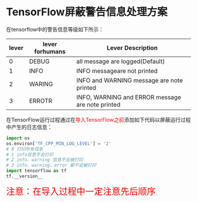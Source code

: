 # TensorFlow屏蔽警告信息处理方案

在tensorflow中的警告信息等级如下所示：

| lever | lever forhumans | Lever Description                                |
| ----- | --------------- | ------------------------------------------------ |
| 0     | DEBUG           | all message are logged(Default)                  |
| 1     | INFO            | INFO messageare not printed                      |
| 2     | WARING          | INFO and WARNING message are note printed        |
| 3     | ERROTR          | INFO, WARNING and ERROR message are note printed |

在TensorFlow运行过程通过在<font color='red'>导入TensorFlow之前</font>添加如下代码以屏蔽运行过程中产生的日志信息：

```python
import os
os.environ['TF_CPP_MIN_LOG_LEVEL'] = '2'
# 0 打印所有信息
# 1 info信息不会打印
# 2 info、warning 信息不会被打印
# 3 info、warning、error 都不会被打印
import tensorflow as tf
tf.__version__
```

<font size='5' color='red'>注意：在导入过程中一定注意先后顺序</font>

